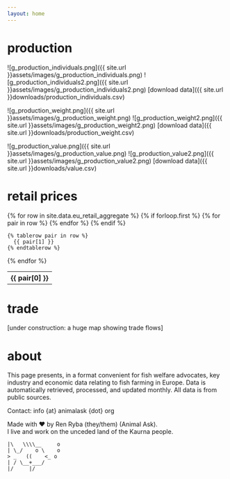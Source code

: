 ```yaml
---
layout: home
---
```


# production
![g_production_individuals.png]({{ site.url }}assets/images/g_production_individuals.png)
![g_production_individuals2.png]({{ site.url }}assets/images/g_production_individuals2.png)
[download data]({{ site.url }}downloads/production_individuals.csv)  


![g_production_weight.png]({{ site.url }}assets/images/g_production_weight.png)
![g_production_weight2.png]({{ site.url }}assets/images/g_production_weight2.png)
[download data]({{ site.url }}downloads/production_weight.csv)  


![g_production_value.png]({{ site.url }}assets/images/g_production_value.png)
![g_production_value2.png]({{ site.url }}assets/images/g_production_value2.png)
[download data]({{ site.url }}downloads/value.csv)  

# retail prices

<table>
  {% for row in site.data.eu_retail_aggregate %}
    {% if forloop.first %}
    <tr>
      {% for pair in row %}
        <th>{{ pair[0] }}</th>
      {% endfor %}
    </tr>
    {% endif %}

    {% tablerow pair in row %}
      {{ pair[1] }}
    {% endtablerow %}
  {% endfor %}
</table>

# trade
[under construction: a huge map showing trade flows]

# about
This page presents, in a format convenient for fish welfare advocates, key industry and economic data relating to fish farming in Europe. Data is automatically retrieved, processed, and updated monthly. All data is from public sources.  

Contact: info {at} animalask {dot} org  

Made with ❤︎ by Ren Ryba (they/them) (Animal Ask).  
I live and work on the unceded land of the Kaurna people.  

~~~
|\   \\\\__     o
| \_/    o \    o
> _   ((    <_ o  
| / \__+___/      
|/     |/
~~~
